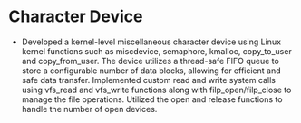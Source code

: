 # Character Device

- Developed a kernel-level miscellaneous character device using Linux kernel functions such as miscdevice, semaphore, kmalloc, copy_to_user and copy_from_user. The device utilizes a thread-safe FIFO queue to store a configurable number of data blocks, allowing for efficient and safe data transfer. Implemented custom read and write system calls using vfs_read and vfs_write functions along with filp_open/filp_close to manage the file operations. Utilized the open and release functions to handle the number of open devices.

